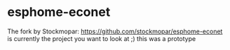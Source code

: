 # esphome-econet
The fork by Stockmopar: https://github.com/stockmopar/esphome-econet is currently the project you want to look at ;) this was a prototype 
